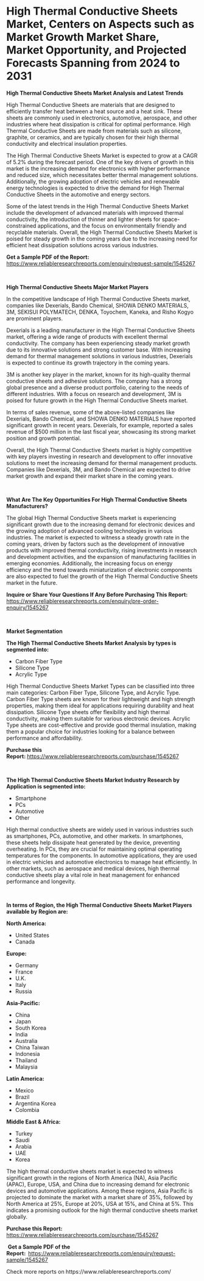 <p><h1>High Thermal Conductive Sheets Market, Centers on Aspects such as Market Growth Market Share, Market Opportunity, and Projected Forecasts Spanning from 2024 to 2031</h1></p><p><strong>High Thermal Conductive Sheets Market Analysis and Latest Trends</strong></p>
<p><p>High Thermal Conductive Sheets are materials that are designed to efficiently transfer heat between a heat source and a heat sink. These sheets are commonly used in electronics, automotive, aerospace, and other industries where heat dissipation is critical for optimal performance. High Thermal Conductive Sheets are made from materials such as silicone, graphite, or ceramics, and are typically chosen for their high thermal conductivity and electrical insulation properties.</p><p>The High Thermal Conductive Sheets Market is expected to grow at a CAGR of 5.2% during the forecast period. One of the key drivers of growth in this market is the increasing demand for electronics with higher performance and reduced size, which necessitates better thermal management solutions. Additionally, the growing adoption of electric vehicles and renewable energy technologies is expected to drive the demand for High Thermal Conductive Sheets in the automotive and energy sectors.</p><p>Some of the latest trends in the High Thermal Conductive Sheets Market include the development of advanced materials with improved thermal conductivity, the introduction of thinner and lighter sheets for space-constrained applications, and the focus on environmentally friendly and recyclable materials. Overall, the High Thermal Conductive Sheets Market is poised for steady growth in the coming years due to the increasing need for efficient heat dissipation solutions across various industries.</p></p>
<p><strong>Get a Sample PDF of the Report:&nbsp;</strong> <a href="https://www.reliableresearchreports.com/enquiry/request-sample/1545267">https://www.reliableresearchreports.com/enquiry/request-sample/1545267</a></p>
<p>&nbsp;</p>
<p><strong>High Thermal Conductive Sheets Major Market Players</strong></p>
<p><p>In the competitive landscape of High Thermal Conductive Sheets market, companies like Dexerials, Bando Chemical, SHOWA DENKO MATERIALS, 3M, SEKISUI POLYMATECH, DENKA, Toyochem, Kaneka, and Risho Kogyo are prominent players. </p><p>Dexerials is a leading manufacturer in the High Thermal Conductive Sheets market, offering a wide range of products with excellent thermal conductivity. The company has been experiencing steady market growth due to its innovative solutions and strong customer base. With increasing demand for thermal management solutions in various industries, Dexerials is expected to continue its growth trajectory in the coming years.</p><p>3M is another key player in the market, known for its high-quality thermal conductive sheets and adhesive solutions. The company has a strong global presence and a diverse product portfolio, catering to the needs of different industries. With a focus on research and development, 3M is poised for future growth in the High Thermal Conductive Sheets market.</p><p>In terms of sales revenue, some of the above-listed companies like Dexerials, Bando Chemical, and SHOWA DENKO MATERIALS have reported significant growth in recent years. Dexerials, for example, reported a sales revenue of $500 million in the last fiscal year, showcasing its strong market position and growth potential.</p><p>Overall, the High Thermal Conductive Sheets market is highly competitive with key players investing in research and development to offer innovative solutions to meet the increasing demand for thermal management products. Companies like Dexerials, 3M, and Bando Chemical are expected to drive market growth and expand their market share in the coming years.</p></p>
<p>&nbsp;</p>
<p><strong>What Are The Key Opportunities For High Thermal Conductive Sheets Manufacturers?</strong></p>
<p><p>The global High Thermal Conductive Sheets market is experiencing significant growth due to the increasing demand for electronic devices and the growing adoption of advanced cooling technologies in various industries. The market is expected to witness a steady growth rate in the coming years, driven by factors such as the development of innovative products with improved thermal conductivity, rising investments in research and development activities, and the expansion of manufacturing facilities in emerging economies. Additionally, the increasing focus on energy efficiency and the trend towards miniaturization of electronic components are also expected to fuel the growth of the High Thermal Conductive Sheets market in the future.</p></p>
<p><strong>Inquire or Share Your Questions If Any Before Purchasing This Report:</strong> <a href="https://www.reliableresearchreports.com/enquiry/pre-order-enquiry/1545267">https://www.reliableresearchreports.com/enquiry/pre-order-enquiry/1545267</a></p>
<p>&nbsp;</p>
<p><strong>Market Segmentation</strong></p>
<p><strong>The High Thermal Conductive Sheets Market Analysis by types is segmented into:</strong></p>
<p><ul><li>Carbon Fiber Type</li><li>Silicone Type</li><li>Acrylic Type</li></ul></p>
<p><p>High Thermal Conductive Sheets Market Types can be classified into three main categories: Carbon Fiber Type, Silicone Type, and Acrylic Type. Carbon Fiber Type sheets are known for their lightweight and high strength properties, making them ideal for applications requiring durability and heat dissipation. Silicone Type sheets offer flexibility and high thermal conductivity, making them suitable for various electronic devices. Acrylic Type sheets are cost-effective and provide good thermal insulation, making them a popular choice for industries looking for a balance between performance and affordability.</p></p>
<p><strong>Purchase this Report:&nbsp;</strong><a href="https://www.reliableresearchreports.com/purchase/1545267">https://www.reliableresearchreports.com/purchase/1545267</a></p>
<p>&nbsp;</p>
<p><strong>The High Thermal Conductive Sheets Market Industry Research by Application is segmented into:</strong></p>
<p><ul><li>Smartphone</li><li>PCs</li><li>Automotive</li><li>Other</li></ul></p>
<p><p>High thermal conductive sheets are widely used in various industries such as smartphones, PCs, automotive, and other markets. In smartphones, these sheets help dissipate heat generated by the device, preventing overheating. In PCs, they are crucial for maintaining optimal operating temperatures for the components. In automotive applications, they are used in electric vehicles and automotive electronics to manage heat efficiently. In other markets, such as aerospace and medical devices, high thermal conductive sheets play a vital role in heat management for enhanced performance and longevity.</p></p>
<p>&nbsp;</p>
<p><strong>In terms of Region, the High Thermal Conductive Sheets Market Players available by Region are:</strong></p>
<p>
    <p> <strong> North America: </strong>
        <ul>
            <li>United States</li>
            <li>Canada</li>
        </ul>
        </p> 
    <p> <strong> Europe: </strong>
        <ul>
            <li>Germany</li>
            <li>France</li>
            <li>U.K.</li>
            <li>Italy</li>
            <li>Russia</li>
        </ul>
        </p> 
    <p> <strong> Asia-Pacific: </strong>
        <ul>
            <li>China</li>
            <li>Japan</li>
            <li>South Korea</li>
            <li>India</li>
            <li>Australia</li>
            <li>China Taiwan</li>
            <li>Indonesia</li>
            <li>Thailand</li>
            <li>Malaysia</li>
        </ul>
        </p> 
    <p> <strong> Latin America: </strong>
        <ul>
            <li>Mexico</li>
            <li>Brazil</li>
            <li>Argentina Korea</li>
            <li>Colombia</li>
        </ul>
        </p> 
    <p> <strong> Middle East & Africa: </strong>
        <ul>
            <li>Turkey</li>
            <li>Saudi</li>
            <li>Arabia</li>
            <li>UAE</li>
            <li>Korea</li>
        </ul>
    </p>
    </p>
<p><p>The high thermal conductive sheets market is expected to witness significant growth in the regions of North America (NA), Asia Pacific (APAC), Europe, USA, and China due to increasing demand for electronic devices and automotive applications. Among these regions, Asia Pacific is projected to dominate the market with a market share of 35%, followed by North America at 25%, Europe at 20%, USA at 15%, and China at 5%. This indicates a promising outlook for the high thermal conductive sheets market globally.</p></p>
<p><strong>Purchase this Report: </strong><a href="https://www.reliableresearchreports.com/purchase/1545267">https://www.reliableresearchreports.com/purchase/1545267</a></p>
<p>&nbsp;<strong>Get a Sample PDF of the Report:&nbsp;&nbsp;</strong><a href="https://www.reliableresearchreports.com/enquiry/request-sample/1545267">https://www.reliableresearchreports.com/enquiry/request-sample/1545267</a></p>
<p><strong></strong></p>
<p>Check more reports on https://www.reliableresearchreports.com/</p>